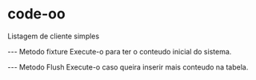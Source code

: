 code-oo
=======

Listagem de cliente simples

--- Metodo fixture
        Execute-o para ter o conteudo inicial do sistema.

--- Metodo Flush
        Execute-o caso queira inserir mais conteudo na tabela.
